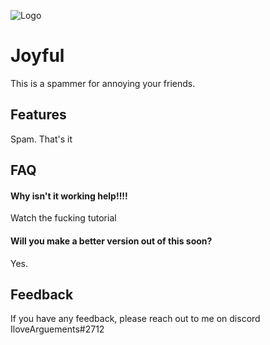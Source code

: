 
![Logo](https://www.creativefabrica.com/wp-content/uploads/2020/04/24/Joyful-Text-3D-Editable-Font-Effect-Graphics-3943450-1.jpg)




# Joyful

This is a spammer for annoying your friends.

## Features

Spam. That's it
## FAQ

#### Why isn't it working help!!!!

Watch the fucking tutorial

#### Will you make a better version out of this soon?

Yes.

## Feedback

If you have any feedback, please reach out to me on discord IloveArguements#2712

